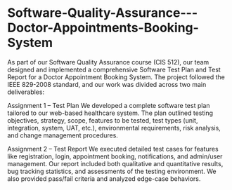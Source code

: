 # Software-Quality-Assurance---Doctor-Appointments-Booking-System

As part of our Software Quality Assurance course (CIS 512), our team designed and implemented a comprehensive Software Test Plan and Test Report for a Doctor Appointment Booking System. The project followed the IEEE 829-2008 standard, and our work was divided across two main deliverables:

Assignment 1 – Test Plan
We developed a complete software test plan tailored to our web-based healthcare system. The plan outlined testing objectives, strategy, scope, features to be tested, test types (unit, integration, system, UAT, etc.), environmental requirements, risk analysis, and change management procedures.

Assignment 2 – Test Report
We executed detailed test cases for features like registration, login, appointment booking, notifications, and admin/user management. Our report included both qualitative and quantitative results, bug tracking statistics, and assessments of the testing environment. We also provided pass/fail criteria and analyzed edge-case behaviors.

